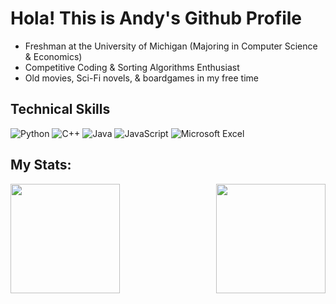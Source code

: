 # Hola! This is Andy's Github Profile

- Freshman at the University of Michigan (Majoring in Computer Science & Economics)
- Competitive Coding & Sorting Algorithms Enthusiast
- Old movies, Sci-Fi novels, & boardgames in my free time

## Technical Skills
![Python](https://img.shields.io/badge/python-3670A0?style=for-the-badge&logo=python&logoColor=ffdd54)
![C++](https://img.shields.io/badge/c++-%2300599C.svg?style=for-the-badge&logo=c%2B%2B&logoColor=white)
![Java](https://img.shields.io/badge/java-%23873e23.svg?style=for-the-badge&logo=openjdk&logoColor=white)
![JavaScript](https://img.shields.io/badge/javascript-%23323330.svg?style=for-the-badge&logo=javascript&logoColor=%23F7DF1E)
![Microsoft Excel](https://img.shields.io/badge/Microsoft_Excel-217346?style=for-the-badge&logo=microsoft-excel&logoColor=white)

## My Stats:

<a href="https://github.com/anuraghazra/github-readme-stats">
  <img height=175 align="center" src="https://github-readme-stats.vercel.app/api/?username=Andy1iang&count_private=true&show_icons=true&theme=github_dark&rank_icon=github&hide_border=true&hide_rank=true" />
</a> 
<a href="https://github.com/anuraghazra/github-readme-stats">
  <img height=175 align="right" src="https://github-readme-stats.vercel.app/api/top-langs/?username=Andy1iang&size_weight=0.4&count_weight=0.6&layout=compact&theme=github_dark&hide_progress=true&langs_count=8&hide_border=true" />
</a>
